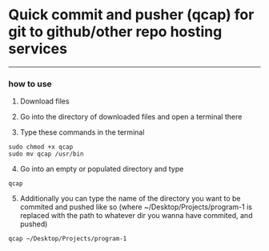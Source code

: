 # Quick commit and pusher (qcap) for git to github/other repo hosting services
---

### how to use 

1. Download files

2. Go into the directory of downloaded files and open a terminal there

3. Type these commands in the terminal

```
sudo chmod +x qcap
sudo mv qcap /usr/bin

```

4. Go into an empty or populated directory and type
```
qcap
```
5. Additionally you can type the name of the directory you want to be commited and pushed like so (where ~/Desktop/Projects/program-1 is replaced with the path to whatever dir you wanna have commited, 
and pushed)

```
qcap ~/Desktop/Projects/program-1
```

